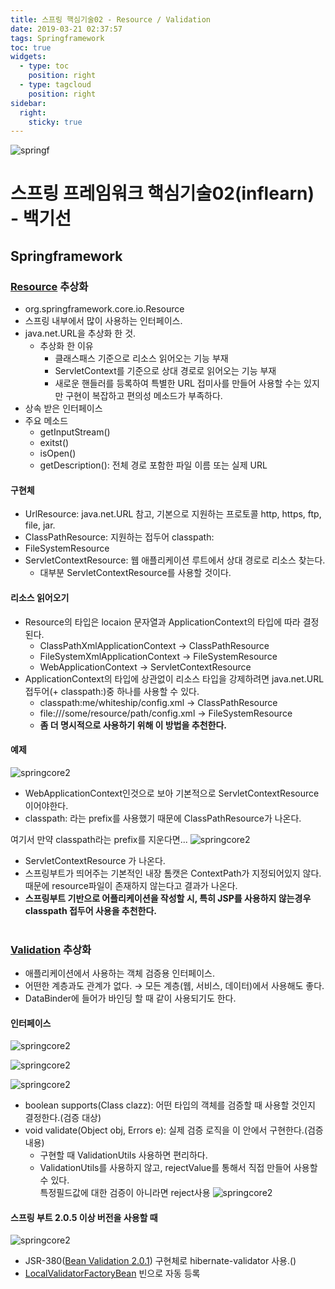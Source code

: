 ```yaml
---
title: 스프링 핵심기술02 - Resource / Validation
date: 2019-03-21 02:37:57
tags: Springframework
toc: true
widgets:
  - type: toc
    position: right
  - type: tagcloud
    position: right
sidebar:
  right:
    sticky: true
---
```

![springf](/images/springframwork-logo.png)
# 스프링 프레임워크 핵심기술02(inflearn) - 백기선 
## Springframework
<!-- more -->
### [Resource](https://docs.spring.io/spring-framework/docs/current/javadoc-api/org/springframework/core/io/Resource.html) 추상화
- org.springframework.core.io.Resource
- 스프링 내부에서 많이 사용하는 인터페이스.
- java.net.URL을 추상화 한 것.
    - 추상화 한 이유
        - 클래스패스 기준으로 리소스 읽어오는 기능 부재
        - ServletContext를 기준으로 상대 경로로 읽어오는 기능 부재
        - 새로운 핸들러를 등록하여 특별한 URL 접미사를 만들어 사용할 수는 있지만 구현이 복잡하고 편의성 메소드가 부족하다.
- 상속 받은 인터페이스
- 주요 메소드
    - getInputStream()
    - exitst()
    - isOpen()
    - getDescription(): 전체 경로 포함한 파일 이름 또는 실제 URL

#### 구현체
- UrlResource: java.net.URL 참고, 기본으로 지원하는 프로토콜 http, https, ftp, file, jar.
- ClassPathResource: 지원하는 접두어 classpath:
- FileSystemResource
- ServletContextResource: 웹 애플리케이션 루트에서 상대 경로로 리소스 찾는다.
    - 대부분 ServletContextResource를 사용할 것이다.   

#### 리소스 읽어오기
- Resource의 타입은 locaion 문자열과 ApplicationContext의 타입에 따라 결정 된다.
    - ClassPathXmlApplicationContext -> ClassPathResource
    - FileSystemXmlApplicationContext -> FileSystemResource
    - WebApplicationContext -> ServletContextResource
- ApplicationContext의 타입에 상관없이 리소스 타입을 강제하려면 java.net.URL 접두어(+ classpath:)중 하나를 사용할 수 있다.
    - classpath:me/whiteship/config.xml -> ClassPathResource
    - file:///some/resource/path/config.xml -> FileSystemResource
    - **좀 더 명시적으로 사용하기 위해 이 방법을 추천한다.**

#### 예제
![springcore2](/images/springc/springcore02-01.png)
- WebApplicationContext인것으로 보아 기본적으로 ServletContextResource 이어야한다.
- classpath: 라는 prefix를 사용했기 때문에 ClassPathResource가 나온다.

여기서 만약 classpath라는 prefix를 지운다면...
![springcore2](/images/springc/springcore02-02.png)
- ServletContextResource 가 나온다.
- 스프링부트가 띄어주는 기본적인 내장 톰캣은 ContextPath가 지정되어있지 않다.   
때문에 resource파일이 존재하지 않는다고 결과가 나온다.
- **스프링부트 기반으로 어플리케이션을 작성할 시, 특히 JSP를 사용하지 않는경우 classpath 접두어 사용을 추천한다.**
<br><br>

### [Validation](https://docs.spring.io/spring/docs/current/javadoc-api/org/springframework/validation/Validator.html) 추상화
- 애플리케이션에서 사용하는 객체 검증용 인터페이스.
- 어떤한 계층과도 관계가 없다. → 모든 계층(웹, 서비스, 데이터)에서 사용해도 좋다.
- DataBinder에 들어가 바인딩 할 때 같이 사용되기도 한다.

#### 인터페이스
![springcore2](/images/springc/springcore02-05.png)

![springcore2](/images/springc/springcore02-03.png)

![springcore2](/images/springc/springcore02-04.png)
- boolean supports(Class clazz): 어떤 타입의 객체를 검증할 때 사용할 것인지 결정한다.(검증 대상)
- void validate(Object obj, Errors e): 실제 검증 로직을 이 안에서 구현한다.(검증 내용)
    - 구현할 때 ValidationUtils 사용하면 편리하다.
    - ValidationUtils를 사용하지 않고, rejectValue를 통해서 직접 만들어 사용할 수 있다.   
    특정필드값에 대한 검증이 아니라면 reject사용
    ![springcore2](/images/springc/springcore02-06.png)    

#### 스프링 부트 2.0.5 이상 버전을 사용할 때
![springcore2](/images/springc/springcore02-07.png)
- JSR-380([Bean Validation 2.0.1](https://docs.jboss.org/hibernate/beanvalidation/spec/2.0/api/)) 구현체로 hibernate-validator 사용.()
- [LocalValidatorFactoryBean](https://docs.spring.io/spring-framework/docs/current/javadoc-api/org/springframework/validation/beanvalidation/LocalValidatorFactoryBean.html) 빈으로 자동 등록
<br><br>